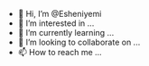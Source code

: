 - 👋 Hi, I’m @Esheniyemi
- 👀 I’m interested in ...
- 🌱 I’m currently learning ...
- 💞️ I’m looking to collaborate on ...
- 📫 How to reach me ...

<!---
Esheniyemi/Esheniyemi is a ✨ special ✨ repository because its `README.md` (this file) appears on your GitHub profile.
You can click the Preview link to take a look at your changes.
--->
